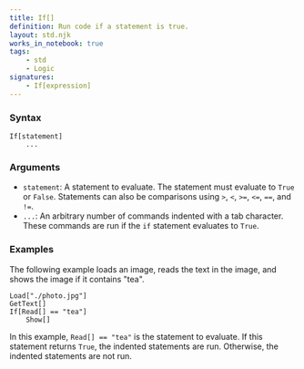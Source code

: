 ```yaml
---
title: If[]
definition: Run code if a statement is true.
layout: std.njk
works_in_notebook: true
tags:
    - std
    - Logic
signatures:
    - If[expression]
---
```


### Syntax

```
If[statement]
    ...
```

### Arguments

- `statement`: A statement to evaluate. The statement must evaluate to `True` or `False`. Statements can also be comparisons using `>`, `<`, `>=`, `<=`, `==`, and `!=`.
- `...`: An arbitrary number of commands indented with a tab character. These commands are run if the `if` statement evaluates to `True`.

### Examples

The following example loads an image, reads the text in the image, and shows the image if it contains "tea".

```
Load["./photo.jpg"]
GetText[]
If[Read[] == "tea"]
    Show[]
```

In this example, `Read[] == "tea"` is the statement to evaluate. If this statement returns `True`, the indented statements are run. Otherwise, the indented statements are not run.